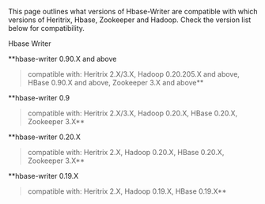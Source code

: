 This page outlines what versions of Hbase-Writer are compatible with which versions of Heritrix, Hbase, Zookeeper and Hadoop.  Check the version list below for compatibility.

Hbase Writer

**hbase-writer 0.90.X and above
> compatible with: Heritrix 2.X/3.X, Hadoop 0.20.205.X and above, HBase 0.90.X and above, Zookeeper 3.X and above**

**hbase-writer 0.9
> compatible with: Heritrix 2.X/3.X, Hadoop 0.20.X, HBase 0.20.X, Zookeeper 3.X**

**hbase-writer 0.20.X
> compatible with: Heritrix 2.X, Hadoop 0.20.X, HBase 0.20.X, Zookeeper 3.X**

**hbase-writer 0.19.X
> compatible with: Heritrix 2.X, Hadoop 0.19.X, HBase 0.19.X**


